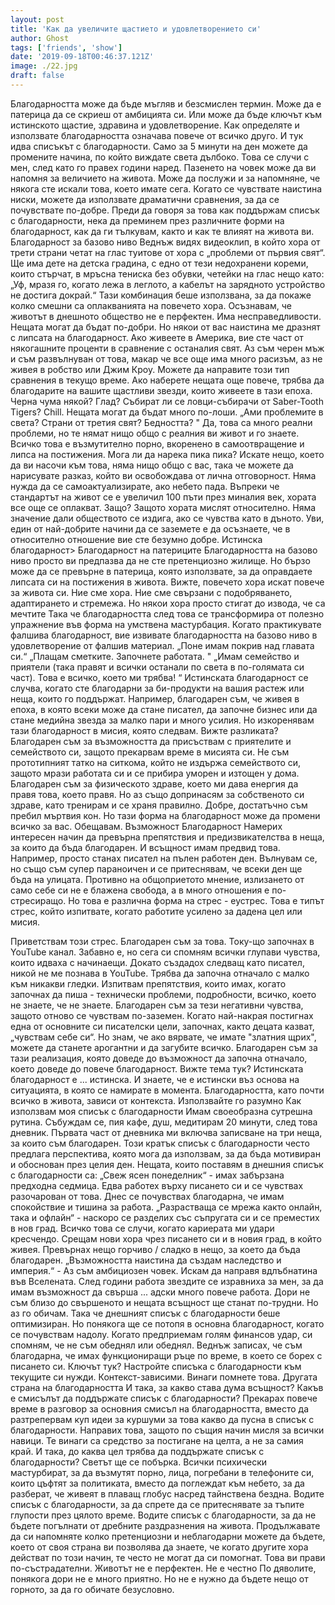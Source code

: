 ```yaml
---
layout: post
title: 'Как да увеличите щастието и удовлетворението си'
author: Ghost
tags: ['friends', 'show']
date: '2019-09-18T00:46:37.121Z'
image: ./22.jpg
draft: false
---
```


Благодарността може да бъде мъгляв и безсмислен термин. Може да е патерица да се скриеш от амбицията си. Или може да бъде ключът към истинското щастие, здравина и удовлетворение.
Как определяте и използвате благодарността означава повече от всичко друго. И тук идва списъкът с благодарности. Само за 5 минути на ден можете да промените начина, по който виждате света дълбоко. Това се случи с мен, след като го правех години наред.
Пазенето на човек може да ви напомня за величието на живота. Може да послужи и за напомняне, че някога сте искали това, което имате сега.
Когато се чувствате наистина ниски, можете да използвате драматични сравнения, за да се почувствате по-добре.
Преди да говоря за това как поддържам списък с благодарности, нека да преминем през различните форми на благодарност, как да ги тълкувам, както и как те влияят на живота ви.
Благодарност за базово ниво
Веднъж видях видеоклип, в който хора от трети страни четат на глас туитове от хора с „проблеми от първия свят“.
Ще има дете на детска градина, с едно от тези недохранени кореми, които стърчат, в мръсна тениска без обувки, четейки на глас нещо като:
„Уф, мразя го, когато лежа в леглото, а кабелът на зарядното устройство не достига докрай.“
Тази комбинация беше използвана, за да покаже колко смешни са оплакванията на повечето хора.
Осъзнавам, че животът в днешното общество не е перфектен. Има несправедливости. Нещата могат да бъдат по-добри. Но някои от вас наистина ме дразнят с липсата на благодарност.
Ако живеете в Америка, вие сте част от някогашните проценти в сравнение с останалия свят.
Аз съм черен мъж и съм развълнуван от това, макар че все още има много расизъм, аз не живея в робство или Джим Кроу.
Можете да направите този тип сравнения в текущо време. Ако наберете нещата още повече, трябва да благодарите на вашите щастливи звезди, които живеете в тази епоха.
Черна чума някой? Глад? Събират ли се ловци-събирачи от Saber-Tooth Tigers? Chill. Нещата могат да бъдат много по-лоши.
„Ами проблемите в света? Страни от третия свят? Бедността? "
Да, това са много реални проблеми, но те нямат нищо общо с реалния ви живот и го знаете. Всичко това е възмутително порно, вкоренено в самоотвращение и липса на постижения.
Мога ли да нарека пика пика?
Искате нещо, което да ви насочи към това, няма нищо общо с вас, така че можете да нарисувате разказ, който ви освобождава от лична отговорност. Няма нужда да се самоактуализирате, ако небето пада.
Въпреки че стандартът на живот се е увеличил 100 пъти през миналия век, хората все още се оплакват. Защо? Защото хората мислят относително. Няма значение дали обществото се издига, ако се чувства като в дъното.
Уви, един от най-добрите начини да се заземете е да осъзнаете, че в относително отношение вие ​​сте безумно добре.
Истинска благодарност> Благодарност на патериците
Благодарността на базово ниво просто ви предпазва да не сте претенциозно жилище. Но бързо може да се превърне в патерица, която използвате, за да оправдаете липсата си на постижения в живота. Вижте, повечето хора искат повече за живота си. Ние сме хора. Ние сме свързани с подобряването, адаптирането и стремежа. Но някои хора просто стигат до извода, че са мечтите
Така че благодарността след това се трансформира от полезно упражнение във форма на умствена мастурбация. Когато практикувате фалшива благодарност, вие извивате благодарността на базово ниво в удовлетворение от фалшив материал.
„Поне имам покрив над главата си.“
„Плащам сметките. Започнете работата. "
„Имам семейство и приятели (така правят и всички останали по света в по-голямата си част). Това е всичко, което ми трябва! “
Истинската благодарност се случва, когато сте благодарни за би-продукти на вашия растеж или неща, които го поддържат.
Например, благодарен съм, че живея в епоха, в която всеки може да стане писател, да започне бизнес или да стане медийна звезда за малко пари и много усилия. Но изкоренявам тази благодарност в мисия, която следвам.
Вижте разликата?
Благодарен съм за възможността да присъствам с приятелите и семейството си, защото прекарвам време в мисията си. Не съм прототипният татко на ситкома, който не издържа семейството си, защото мрази работата си и се прибира уморен и изтощен у дома.
Благодарен съм за физическото здраве, което ми дава енергия да правя това, което правя. Но аз също допринасям за собственото си здраве, като тренирам и се храня правилно.
Добре, достатъчно съм пребил мъртвия кон. Но тази форма на благодарност може да промени всичко за вас. Обещавам.
Възможност Благодарност
Намерих интересен начин да превърна препятствия и предизвикателства в неща, за които да бъда благодарен. И всъщност имам предвид това.
Например, просто станах писател на пълен работен ден. Вълнувам се, но също съм супер параноичен и се притеснявам, че всеки ден ще бъда на улицата.
Противно на общоприетото мнение, излизането от само себе си не е блажена свобода, а в много отношения е по-стресиращо. Но това е различна форма на стрес - еустрес. Това е типът стрес, който изпитвате, когато работите усилено за дадена цел или мисия.

Приветствам този стрес. Благодарен съм за това. Току-що започнах в YouTube канал. Забавно е, но сега си спомням всички глупави чувства, които идваха с начинаещи. Докато създадох следващ като писател, никой не ме познава в YouTube. Трябва да започна отначало с малко към никакви гледки.
Изпитвам препятствия, които имах, когато започнах да пиша - технически проблеми, подробности, всичко, което не знаете, че не знаете. Благодарен съм за тези негативни чувства, защото отново се чувствам по-заземен.
Когато най-накрая постигнах една от основните си писателски цели, започнах, както децата казват, „чувствам себе си“.
Но знам, че ако вярвате, че имате "златния щрих", можете да станете арогантни и да загубите всичко. Благодарен съм за тази реализация, която доведе до възможност да започна отначало, което доведе до повече благодарност.
Вижте тема тук? Истинската благодарност е ... истинска. И знаете, че е истински въз основа на ситуацията, в която се намирате в момента.
Благодарността, като почти всичко в живота, зависи от контекста. Използвайте го разумно
Как използвам моя списък с благодарности
Имам своеобразна сутрешна рутина. Събуждам се, пия кафе, душ, медитирам 20 минути, след това дневник.
Първата част от дневника ми включва записване на три неща, за които съм благодарен. Този кратък списък с благодарности често предлага перспектива, която мога да използвам, за да бъда мотивиран и обоснован през целия ден.
Нещата, които поставям в днешния списък с благодарности са:
„Свеж ясен понеделник“ - имах забързана предходна седмица. Едва работех върху писането си и се чувствах разочарован от това. Днес се почувствах благодарна, че имам спокойствие и тишина за работа.
„Разрастваща се мрежа както онлайн, така и офлайн“ - наскоро се разделих със съпругата си и се преместих в нов град. Всичко това се случи, когато кариерата ми удари кресчендо. Срещам нови хора чрез писането си и в новия град, в който живея. Превърнах нещо горчиво / сладко в нещо, за което да бъда благодарен.
„Възможността наистина да създам наследство и империя.“ - Аз съм амбициозен човек. Искам да направя вдлъбнатина във Вселената. След години работа звездите се изравниха за мен, за да имам възможност да свърша ... адски много повече работа. Дори не съм близо до свършеното и нещата всъщност ще станат по-трудни. Но аз го обичам.
Така че днешният списък с благодарности беше оптимизиран. Но понякога ще се потопя в основна благодарност, когато се почувствам надолу.
Когато предприемам голям финансов удар, си спомням, че не съм обеднял или обеднял.
Веднъж записах, че съм благодарна, че имах функциониращи ръце по време, в което се борех с писането си.
Ключът тук? Настройте списъка с благодарности към текущите си нужди. Контекст-зависими. Винаги помнете това.
Другата страна на благодарността
И така, за какво става дума всъщност?
Какъв е смисълът да поддържате списък с благодарности?
Прекарах повече време в разговор за основния смисъл на благодарността, вместо да разтрепервам куп идеи за куршуми за това какво да пусна в списък с благодарности. Направих това, защото по същия начин мисля за всички навици. Те винаги са средство за постигане на целта, а не за самия край.
И така, до каква цел трябва да поддържате списък с благодарности?
Светът ще се побърка. Всички психически мастурбират, за да възмутят порно, лица, погребани в телефоните си, които цъфтят за политиката, вместо да поглеждат към небето, за да разберат, че живеят в плаващ глобус насред тайнствена бездна.
Водите списък с благодарности, за да спрете да се притеснявате за тъпите глупости през цялото време.
Водите списък с благодарности, за да не бъдете погълнати от дребните раздразнения на живота.
Продължавате да си напомняте колко претенциозни и неблагодарни можете да бъдете, което от своя страна ви позволява да знаете, че когато другите хора действат по този начин, те често не могат да си помогнат. Това ви прави по-състрадателни.
Животът не е перфектен. Не е честно По дяволите, понякога дори не е много приятно. Но не е нужно да бъдете нещо от горното, за да го обичате безусловно.

